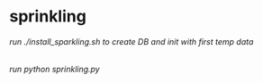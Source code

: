 # sprinkling

###### run ./install_sparkling.sh to create DB and init with first temp data
###### run python sprinkling.py

